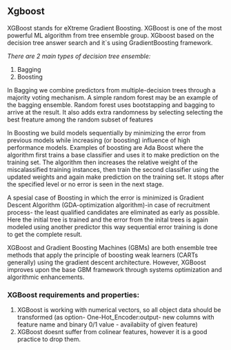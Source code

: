 ## Xgboost

XGBoost stands for eXtreme Gradient Boosting. XGBoost is one of the most powerful ML algorithm from tree ensemble group. XGboost based on the decision tree answer search and it`s using GradientBoosting framework. 

*There are 2 main types of decision tree ensemble:*

1. Bagging
2. Boosting

In Bagging we combine predictors from multiple-decision trees through a majority voting mechanism. A simple random forest may be an example of the bagging ensemble. Random forest uses bootstapping and bagging to arrive at the result. It also adds extra randomness by selecting selecting the best freature among the random subset of features

In Boosting we build models sequentially by minimizing the error from previous models while increasing (or boosting) influence of high performance models. Examples of boosting are Ada Boost where the algorithm first trains a base classifier and uses it to make prediction on the training set. The algorithm then increases the relative weight of the miscalassified  training instances, then train the second classifier using the updated weights and again make prediction on the training set. It stops after the specified level or no error is seen in the next stage.

A spesial case of Boosting in which the error is minimized is Gradient Descent Algorithm (GDA-optimization algorithm)-in case of recruitment process-
the least qualified candidates are eliminated as early as possible.
Here the initial tree is trained and the error from the inital trees is again modeled using another predictor this way sequential error training is done to get the complete result.

XGBoost and Gradient Boosting Machines (GBMs) are both ensemble tree methods that apply the principle of boosting weak learners (CARTs generally) using the gradient descent architecture. However, XGBoost improves upon the base GBM framework through systems optimization and algorithmic enhancements.

### XGBoost requirements and properties:
 1. XGBoost is working with numerical vectors, so all object data should be transformed (as option- One-Hot_Encoder:output- new columns with feature name and binary 0/1 value - availabiity of given feature)
 2. XGBoost doesnt suffer from colinear features, however it is a good practice to drop them.
